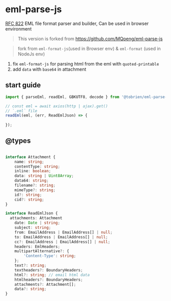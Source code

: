 # eml-parse-js
[RFC 822](https://www.w3.org/Protocols/rfc822/) EML file format parser and builder, Can be used in browser environment

> This version is forked from https://github.com/MQpeng/eml-parse-js

> fork from `eml-format-js`(used in Browser env) & `eml-format` (used in NodeJs env)
1. fix `eml-format-js` for parsing html from the eml with `quoted-printable`
2. add `data` with `base64` in attachment

## start guide

```javascript
import { parseEml, readEml, GBKUTF8, decode } from '@tobrien/eml-parse-js';

// const eml = await axios(http | ajax).get()
// `.eml` file 
readEml(eml, (err, ReadEmlJson) => {
  
});
```

## @types

```typescript

interface Attachment {
	name: string;
	contentType: string;
	inline: boolean;
	data: string | Uint8Array;
	data64: string;
	filename?: string;
	mimeType?: string;
	id?: string;
	cid?: string;
}

interface ReadEmlJson {
  attachments: Attachment
	date: Date | string;
	subject: string;
	from: EmailAddress | EmailAddress[] | null;
	to: EmailAddress | EmailAddress[] | null;
	cc?: EmailAddress | EmailAddress[] | null;
	headers: EmlHeaders;
	multipartAlternative?: {
		'Content-Type': string;
	};
	text?: string;
	textheaders?: BoundaryHeaders;
	html?: string; // email html data
	htmlheaders?: BoundaryHeaders;
	attachments?: Attachment[];
	data?: string;
}
```
